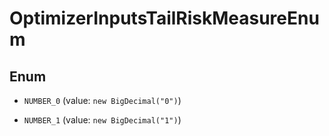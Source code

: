 

# OptimizerInputsTailRiskMeasureEnum

## Enum


* `NUMBER_0` (value: `new BigDecimal("0")`)

* `NUMBER_1` (value: `new BigDecimal("1")`)



